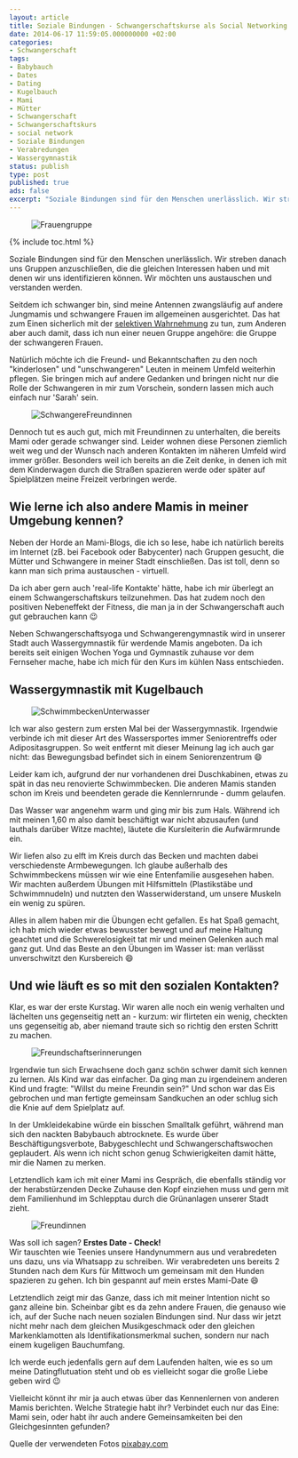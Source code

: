 ```yaml
---
layout: article
title: Soziale Bindungen - Schwangerschaftskurse als Social Networking
date: 2014-06-17 11:59:05.000000000 +02:00
categories:
- Schwangerschaft
tags:
- Babybauch
- Dates
- Dating
- Kugelbauch
- Mami
- Mütter
- Schwangerschaft
- Schwangerschaftskurs
- social network
- Soziale Bindungen
- Verabredungen
- Wassergymnastik
status: publish
type: post
published: true
ads: false
excerpt: "Soziale Bindungen sind für den Menschen unerlässlich. Wir streben danach uns Gruppen anzuschließen, die die gleichen Interessen haben und mit denen wir uns identifizieren können. Wir möchten uns austauschen und verstanden werden."
---
```

<figure>
  <img src="{{ site.url }}/images/20140617-132122-48082751-e1403007921866.jpg" alt="Frauengruppe" />
</figure>

{% include toc.html %}

Soziale Bindungen sind für den Menschen unerlässlich. Wir streben danach uns Gruppen anzuschließen, die die gleichen Interessen haben und mit denen wir uns identifizieren können. Wir möchten uns austauschen und verstanden werden.

Seitdem ich schwanger bin, sind meine Antennen zwangsläufig auf andere Jungmamis und schwangere Frauen im allgemeinen ausgerichtet. Das hat zum Einen sicherlich mit der [selektiven Wahrnehmung](http://de.wikipedia.org/wiki/Selektive_Wahrnehmung) zu tun, zum Anderen aber auch damit, dass ich nun einer neuen Gruppe angehöre: die Gruppe der schwangeren Frauen.

Natürlich möchte ich die Freund- und Bekanntschaften zu den noch "kinderlosen" und "unschwangeren" Leuten in meinem Umfeld weiterhin pflegen. Sie bringen mich auf andere Gedanken und bringen nicht nur die Rolle der Schwangeren in mir zum Vorschein, sondern lassen mich auch einfach nur 'Sarah' sein.

<figure>
	<img src="{{ site.url }}/images/20140617-132523-48323528-e1403007785672.jpg" alt="SchwangereFreundinnen" />
</figure>

Dennoch tut es auch gut, mich mit Freundinnen zu unterhalten, die bereits Mami oder gerade schwanger sind. Leider wohnen diese Personen ziemlich weit weg und der Wunsch nach anderen Kontakten im näheren Umfeld wird immer größer. Besonders weil ich bereits an die Zeit denke, in denen ich mit dem Kinderwagen durch die Straßen spazieren werde oder später auf Spielplätzen meine Freizeit verbringen werde.

## Wie lerne ich also andere Mamis in meiner Umgebung kennen?

Neben der Horde an Mami-Blogs, die ich so lese, habe ich natürlich bereits im Internet (zB. bei Facebook oder Babycenter) nach Gruppen gesucht, die Mütter und Schwangere in meiner Stadt einschließen. Das ist toll, denn so kann man sich prima austauschen - virtuell.

Da ich aber gern auch 'real-life Kontakte' hätte, habe ich mir überlegt an einem Schwangerschaftskurs teilzunehmen. Das hat zudem noch den positiven Nebeneffekt der Fitness, die man ja in der Schwangerschaft auch gut gebrauchen kann :wink:

Neben Schwangerschaftsyoga und Schwangerengymnastik wird in unserer Stadt auch Wassergymnastik für werdende Mamis angeboten. Da ich bereits seit einigen Wochen Yoga und Gymnastik zuhause vor dem Fernseher mache, habe ich mich für den Kurs im kühlen Nass entschieden.

## Wassergymnastik mit Kugelbauch


<figure>
	<img src="{{ site.url }}/images/20140617-133805-49085226-e1403007578610.jpg" alt="SchwimmbeckenUnterwasser" />
</figure>

Ich war also gestern zum ersten Mal bei der Wassergymnastik. Irgendwie verbinde ich mit dieser Art des Wassersportes immer Seniorentreffs oder Adipositasgruppen. So weit entfernt mit dieser Meinung lag ich auch gar nicht: das Bewegungsbad befindet sich in einem Seniorenzentrum :smile:

Leider kam ich, aufgrund der nur vorhandenen drei Duschkabinen, etwas zu spät in das neu renovierte Schwimmbecken. Die anderen Mamis standen schon im Kreis und beendeten gerade die Kennlernrunde - dumm gelaufen.

Das Wasser war angenehm warm und ging mir bis zum Hals. Während ich mit meinen 1,60 m also damit beschäftigt war nicht abzusaufen (und lauthals darüber Witze machte), läutete die Kursleiterin die Aufwärmrunde ein.

Wir liefen also zu elft im Kreis durch das Becken und machten dabei verschiedenste Armbewegungen. Ich glaube außerhalb des Schwimmbeckens müssen wir wie eine Entenfamilie ausgesehen haben. Wir machten außerdem Übungen mit Hilfsmitteln (Plastikstäbe und Schwimmnudeln) und nutzten den Wasserwiderstand, um unsere Muskeln ein wenig zu spüren.

Alles in allem haben mir die Übungen echt gefallen. Es hat Spaß gemacht, ich hab mich wieder etwas bewusster bewegt und auf meine Haltung geachtet und die Schwerelosigkeit tat mir und meinen Gelenken auch mal ganz gut. Und das Beste an den Übungen im Wasser ist: man verlässt unverschwitzt den Kursbereich :smile:

## Und wie läuft es so mit den sozialen Kontakten?

Klar, es war der erste Kurstag. Wir waren alle noch ein wenig verhalten und lächelten uns gegenseitig nett an - kurzum: wir flirteten ein wenig, checkten uns gegenseitig ab, aber niemand traute sich so richtig den ersten Schritt zu machen.


<figure>
	<img src="{{ site.url }}/images/20140617-135122-49882149-e1403007395173.jpg" alt="Freundschaftserinnerungen" />
</figure>

Irgendwie tun sich Erwachsene doch ganz schön schwer damit sich kennen zu lernen. Als Kind war das einfacher. Da ging man zu irgendeinem anderen Kind und fragte: "Willst du meine Freundin sein?" Und schon war das Eis gebrochen und man fertigte gemeinsam Sandkuchen an oder schlug sich die Knie auf dem Spielplatz auf.

In der Umkleidekabine würde ein bisschen Smalltalk geführt, während man sich den nackten Babybauch abtrocknete. Es wurde über Beschäftigungsverbote, Babygeschlecht und Schwangerschaftswochen geplaudert. Als wenn ich nicht schon genug Schwierigkeiten damit hätte, mir die Namen zu merken.

Letztendlich kam ich mit einer Mami ins Gespräch, die ebenfalls ständig vor der herabstürzenden Decke Zuhause den Kopf einziehen muss und gern mit dem Familienhund im Schlepptau durch die Grünanlagen unserer Stadt zieht.


<figure>
	<img src="{{ site.url }}/images/20140617-135747-50267497-e1403006828625.jpg" alt="Freundinnen" />
</figure>

Was soll ich sagen? **Erstes Date - Check!**  
Wir tauschten wie Teenies unsere Handynummern aus und verabredeten uns dazu, uns via Whatsapp zu schreiben. Wir verabredeten uns bereits 2 Stunden nach dem Kurs für Mittwoch um gemeinsam mit den Hunden spazieren zu gehen. Ich bin gespannt auf mein erstes Mami-Date :smile:

Letztendlich zeigt mir das Ganze, dass ich mit meiner Intention nicht so ganz alleine bin. Scheinbar gibt es da zehn andere Frauen, die genauso wie ich, auf der Suche nach neuen sozialen Bindungen sind. Nur dass wir jetzt nicht mehr nach dem gleichen Musikgeschmack oder den gleichen Markenklamotten als Identifikationsmerkmal suchen, sondern nur nach einem kugeligen Bauchumfang.

Ich werde euch jedenfalls gern auf dem Laufenden halten, wie es so um meine Datingflutuation steht und ob es vielleicht sogar die große Liebe geben wird :wink:

Vielleicht könnt ihr mir ja auch etwas über das Kennenlernen von anderen Mamis berichten. Welche Strategie habt ihr? Verbindet euch nur das Eine: Mami sein, oder habt ihr auch andere Gemeinsamkeiten bei den Gleichgesinnten gefunden?

Quelle der verwendeten Fotos [pixabay.com](http://www.pixabay.com)

